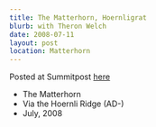 ```yaml
---
title: The Matterhorn, Hoernligrat
blurb: with Theron Welch
date: 2008-07-11
layout: post
location: Matterhorn
---
```


Posted at Summitpost [here](http://www.summitpost.org/my-experience-on-the-matterhorn/450263)

* The Matterhorn
* Via the Hoernli Ridge (AD-)
* July, 2008


